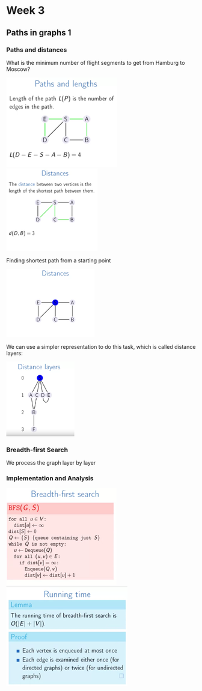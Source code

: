 # Week 3

## Paths in graphs 1

### Paths and distances

What is the minimum number of flight segments to get from Hamburg to Moscow?

<img src="assets/graph-01.png" style="zoom:50%"/>

<img src="assets/graph-02.png" style="zoom:50%"/>

Finding shortest path from a starting point

<img src="assets/graph-03.png" style="zoom:50%"/>

We can use a simpler representation to do this task, which is called distance layers:

<img src="assets/graph-04.png" style="zoom:50%"/>

### Breadth-first Search

We process the graph layer by layer

### Implementation and Analysis

<img src="assets/graph-05.png" style="zoom:50%"/>

<img src="assets/graph-06.png" style="zoom:50%"/>